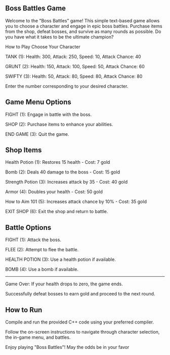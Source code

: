 Boss Battles Game
-----------------
Welcome to the "Boss Battles" game! This simple text-based game allows you to choose a character and engage in epic boss battles. Purchase items from the shop, defeat bosses, and survive as many rounds as possible. Do you have what it takes to be the ultimate champion?

How to Play
Choose Your Character

TANK (1): Health: 300, Attack: 250, Speed: 10, Attack Chance: 40

GRUNT (2): Health: 150, Attack: 100, Speed: 50, Attack Chance: 60

SWIFTY (3): Health: 50, Attack: 80, Speed: 80, Attack Chance: 80

Enter the number corresponding to your desired character.


Game Menu Options
-----------------
FIGHT (1): Engage in battle with the boss.

SHOP (2): Purchase items to enhance your abilities.

END GAME (3): Quit the game.

Shop Items
----------
Health Potion (1): Restores 15 health - Cost: 7 gold

Bomb (2): Deals 40 damage to the boss - Cost: 15 gold

Strength Potion (3): Increases attack by 35 - Cost: 40 gold

Armor (4): Doubles your health - Cost: 50 gold

How to Aim 101 (5): Increases attack chance by 10% - Cost: 35 gold

EXIT SHOP (6): Exit the shop and return to battle.

Battle Options
--------------
FIGHT (1): Attack the boss.

FLEE (2): Attempt to flee the battle.

HEALTH POTION (3): Use a health potion if available.

BOMB (4): Use a bomb if available.

--------

Game Over: If your health drops to zero, the game ends.

Successfully defeat bosses to earn gold and proceed to the next round.

How to Run
----------
Compile and run the provided C++ code using your preferred compiler.

Follow the on-screen instructions to navigate through character selection, the in-game menu, and battles.

Enjoy playing "Boss Battles"! May the odds be in your favor
